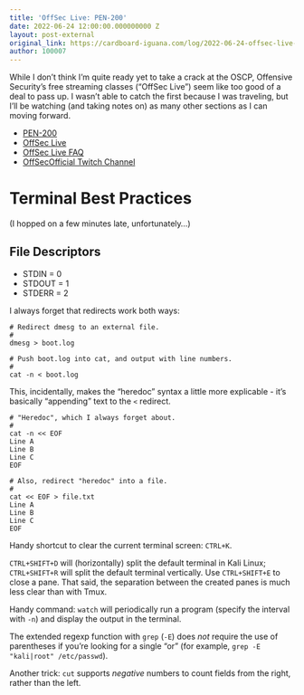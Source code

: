 ```yaml
---
title: 'OffSec Live: PEN-200'
date: 2022-06-24 12:00:00.000000000 Z
layout: post-external
original_link: https://cardboard-iguana.com/log/2022-06-24-offsec-live-pen-200.html
author: 100007
---
```


While I don’t think I’m quite ready yet to take a crack at the OSCP, Offensive Security’s free streaming classes (“OffSec Live”) seem like too good of a deal to pass up. I wasn’t able to catch the first because I was traveling, but I’ll be watching (and taking notes on) as many other sections as I can moving forward.

- [PEN-200](https://www.offensive-security.com/pwk-oscp/)
- [OffSec Live](https://www.offensive-security.com/offsec/offsec-live/)
- [OffSec Live FAQ](https://help.offensive-security.com/hc/en-us/articles/6702904332564-OffSec-Live-FAQ)
- [OffSecOfficial Twitch Channel](https://www.twitch.tv/offsecofficial)

# Terminal Best Practices

(I hopped on a few minutes late, unfortunately…)

## File Descriptors

- STDIN = 0
- STDOUT = 1
- STDERR = 2

I always forget that redirects work both ways:

```
# Redirect dmesg to an external file.
#
dmesg > boot.log

# Push boot.log into cat, and output with line numbers.
#
cat -n < boot.log
```

This, incidentally, makes the “heredoc” syntax a little more explicable - it’s basically “appending” text to the `<` redirect.

```
# "Heredoc", which I always forget about.
#
cat -n << EOF
Line A
Line B
Line C
EOF

# Also, redirect "heredoc" into a file.
#
cat << EOF > file.txt
Line A
Line B
Line C
EOF
```

Handy shortcut to clear the current terminal screen: `CTRL+K`.

`CTRL+SHIFT+D` will (horizontally) split the default terminal in Kali Linux; `CTRL+SHIFT+R` will split the default terminal vertically. Use `CTRL+SHIFT+E` to close a pane. That said, the separation between the created panes is much less clear than with Tmux.

Handy command: `watch` will periodically run a program (specify the interval with `-n`) and display the output in the terminal.

The extended regexp function with `grep` (`-E`) does _not_ require the use of parentheses if you’re looking for a single “or” (for example, `grep -E "kali|root" /etc/passwd`).

Another trick: `cut` supports _negative_ numbers to count fields from the right, rather than the left.

